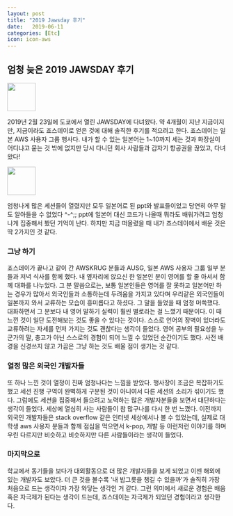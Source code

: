```yaml
---
layout: post
title: "2019 Jawsday 후기"
date:   2019-06-11
categories: [Etc]
icon: icon-aws
---
```


## 엄청 늦은 2019 JAWSDAY 후기

<img src="{{ site.img_path }}/jawsday_1.jpg" width="65rem">

2019년 2월 23일에 도쿄에서 열린 JAWSDAY에 다녀왔다. 약 4개월이 지난 지금이지만, 지금이라도 죠스데이로 얻은 것에 대해 솔직한 후기를 적으려고 한다. 죠스데이는 일본 AWS 사용자 그룹 행사다. 내가 할 수 있는 일본어는 1~10까지 세는 것과 화장실이 어디냐고 묻는 것 밖에 없지만 당시 다니던 회사 사람들과 갑자기 항공권을 끊었고, 다녀왔다! 

<img src="{{ site.img_path }}/jawsday_2.jpg" width="65rem">

엄청나게 많은 세션들이 열렸지만 모두 일본어로 된 ppt와 발표들이었고 당연히 아무 말도 알아들을 수 없었다 ^-^;; ppt에 일본어 대신 코드가 나올때 뭐라도 배워가려고 엄청나게 집중해서 봤던 기억이 난다. 하지만 지금 떠올렸을 때 내가 죠스데이에서 배운 것은 딱 2가지인 것 같다.

### 그냥 하기

죠스데이가 끝나고 같이 간 AWSKRUG 분들과 AUSG, 일본 AWS 사용자 그룹 일부 분들과 저녁 식사를 함께 했다. 내 옆자리에 앉으신 한 일본인 분이 영어를 할 줄 아셔서 함께 대화를 나누었다. 그 분 말씀으로는, 보통 일본인들은 영어를 잘 못하고 일본어만 하는 경우가 많아서 외국인들과 소통하는데 두려움을 가지고 있다며 우리같은 외국인들이 일본까지 와서 교류하는 모습이 흥미롭다고 하셨다. 그 말을 들었을 때 엄청 머쓱했다. 대화하면서 그 분보다 내 영어 말하기 실력이 훨씬 별로라는 걸 느꼈기 때문이다. 이 때 느낀 것이 일단 도전해보는 것도 좋을 수 있다는 것이다. 스스로 언어의 장벽이 있더라도 교류하려는 자세를 먼저 가지는 것도 괜찮다는 생각이 들었다. 영어 공부의 필요성을 누군가의 말, 충고가 아닌 스스로의 경험이 되어 느낄 수 있었던 순간이기도 했다. 사전 배경을 신경쓰지 않고 가끔은 그냥 하는 것도 배울 점이 생기는 것 같다.

### 열정 많은 외국인 개발자들

또 하나 느낀 것이 열정이 진짜 엄청나다는 느낌을 받았다. 행사장이 조금은 복잡하기도 했고 세션 진행 구역이 완벽하게 구분된 것이 아니여서 다른 세션의 소리가 섞이기도 했다. 그럼에도 세션을 집중해서 들으려고 노력하는 많은 개발자분들을 보면서 대단하다는 생각이 들었다. 세상에 열심히 사는 사람들이 참 많구나를 다시 한 번 느꼈다. 이전까지 외국인 개발자들은 stack overflow 같은 인터넷 세상에서나 볼 수 있었는데, 실제로 대학생 aws 사용자 분들과 함께 점심을 먹으면서 k-pop, 개발 등 이런저런 이야기를 하며 우린 다르지만 비슷하고 비슷하지만 다른 사람들이라는 생각이 들었다. 

### 마지막으로

학교에서 동기들을 보다가 대외활동으로 더 많은 개발자들을 보게 되었고 이젠 해외에 있는 개발자도 보았다. 더 큰 것을 볼수록 '내 밥그릇을 챙길 수 있을까'가 솔직히 가장 처음으로 드는 생각이자 가장 와닿는 생각인 거 같다. 그런 의미에서 새로운 경험은 배움 혹은 자극제가 된다는 생각이 드는데, 죠스데이는 자극제가 되었던 경험이라고 생각한다.
